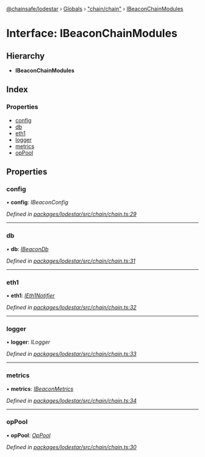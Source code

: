 [@chainsafe/lodestar](../README.md) › [Globals](../globals.md) › ["chain/chain"](../modules/_chain_chain_.md) › [IBeaconChainModules](_chain_chain_.ibeaconchainmodules.md)

# Interface: IBeaconChainModules

## Hierarchy

* **IBeaconChainModules**

## Index

### Properties

* [config](_chain_chain_.ibeaconchainmodules.md#config)
* [db](_chain_chain_.ibeaconchainmodules.md#db)
* [eth1](_chain_chain_.ibeaconchainmodules.md#eth1)
* [logger](_chain_chain_.ibeaconchainmodules.md#logger)
* [metrics](_chain_chain_.ibeaconchainmodules.md#metrics)
* [opPool](_chain_chain_.ibeaconchainmodules.md#oppool)

## Properties

###  config

• **config**: *IBeaconConfig*

*Defined in [packages/lodestar/src/chain/chain.ts:29](https://github.com/ChainSafe/lodestar/blob/393d800/packages/lodestar/src/chain/chain.ts#L29)*

___

###  db

• **db**: *[IBeaconDb](_db_api_beacon_interface_.ibeacondb.md)*

*Defined in [packages/lodestar/src/chain/chain.ts:31](https://github.com/ChainSafe/lodestar/blob/393d800/packages/lodestar/src/chain/chain.ts#L31)*

___

###  eth1

• **eth1**: *[IEth1Notifier](_eth1_interface_.ieth1notifier.md)*

*Defined in [packages/lodestar/src/chain/chain.ts:32](https://github.com/ChainSafe/lodestar/blob/393d800/packages/lodestar/src/chain/chain.ts#L32)*

___

###  logger

• **logger**: *ILogger*

*Defined in [packages/lodestar/src/chain/chain.ts:33](https://github.com/ChainSafe/lodestar/blob/393d800/packages/lodestar/src/chain/chain.ts#L33)*

___

###  metrics

• **metrics**: *[IBeaconMetrics](_metrics_interface_.ibeaconmetrics.md)*

*Defined in [packages/lodestar/src/chain/chain.ts:34](https://github.com/ChainSafe/lodestar/blob/393d800/packages/lodestar/src/chain/chain.ts#L34)*

___

###  opPool

• **opPool**: *[OpPool](../classes/_oppool_oppool_.oppool.md)*

*Defined in [packages/lodestar/src/chain/chain.ts:30](https://github.com/ChainSafe/lodestar/blob/393d800/packages/lodestar/src/chain/chain.ts#L30)*
